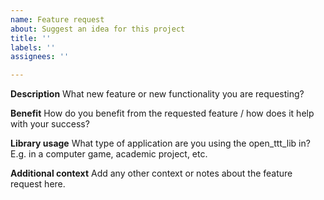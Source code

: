 ```yaml
---
name: Feature request
about: Suggest an idea for this project
title: ''
labels: ''
assignees: ''

---
```


**Description**
What new feature or new functionality you are requesting?


**Benefit**
How do you benefit from the requested feature / how does it help with your success? 


**Library usage**
What type of application are you using the open_ttt_lib in?
E.g. in a computer game, academic project, etc.


**Additional context**
Add any other context or notes about the feature request here.
